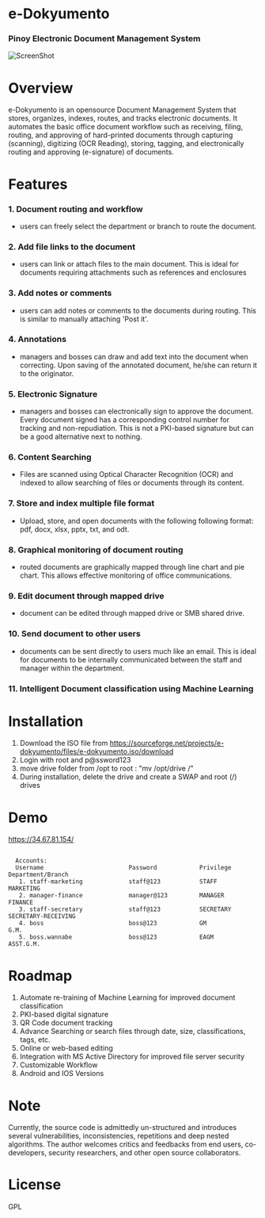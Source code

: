# e-Dokyumento 
### Pinoy Electronic Document Management System 
![ScreenShot](https://github.com/nelsonmaligro/e-Dokyumento/blob/master/public/images/edokyu.png)

# Overview
e-Dokyumento is an opensource Document Management System that stores, organizes, indexes, routes, and tracks
electronic documents. It automates the basic office document workflow such as receiving, filing, routing, and approving
of hard-printed documents through capturing (scanning), digitizing (OCR Reading), storing, tagging, and electronically routing 
and approving (e-signature) of documents. 

# Features
### 1. Document routing and workflow 
   - users can freely select the department or branch to route the document.
### 2. Add file links to the document 
   - users can link or attach files to the main document. This is ideal for documents requiring attachments such as references and enclosures
### 3. Add notes or comments 
   - users can add notes or comments to the documents during routing. This is similar to manually attaching 'Post it'.
### 4. Annotations 
   - managers and bosses can draw and add text into the document when correcting. Upon saving of the annotated document, 
   he/she can return it to the originator.
### 5. Electronic Signature 
   - managers and bosses can electronically sign to approve the document. Every document signed has a corresponding control number 
   for tracking and non-repudiation. This is not a PKI-based signature but can be a good alternative next to nothing.
### 6. Content Searching 
   - Files are scanned using Optical Character Recognition (OCR) and indexed to allow searching of files or documents through its content.
### 7. Store and index multiple file format 
   - Upload, store, and open documents with the following following format: pdf, docx, xlsx, pptx, txt, and odt.
### 8. Graphical monitoring of document routing 
   - routed documents are graphically mapped through line chart and pie chart. This allows effective monitoring of office communications.
### 9. Edit document through mapped drive 
   - document can be edited through mapped drive or SMB shared drive.
### 10. Send document to other users 
   - documents can be sent directly to users much like an email. This is ideal for documents to be internally communicated between the staff and manager within the department.
### 11. Intelligent Document classification using Machine Learning

# Installation
  1. Download the ISO file from https://sourceforge.net/projects/e-dokyumento/files/e-dokyumento.iso/download
  2. Login with root and p@ssword123
  3. move drive folder from /opt to root :  "mv /opt/drive /"
  4. During installation, delete the drive and create a SWAP and root (/) drives

# Demo
  https://34.67.81.154/
  <pre><code>
  Accounts:
  Username                        Password            Privilege           Department/Branch
   1. staff-marketing             staff@123           STAFF               MARKETING
   2. manager-finance             manager@123         MANAGER             FINANCE
   3. staff-secretary             staff@123           SECRETARY           SECRETARY-RECEIVING
   4. boss                        boss@123            GM                  G.M.
   5. boss.wannabe                boss@123            EAGM                ASST.G.M.
</code></pre>

# Roadmap

  1. Automate re-training of Machine Learning for improved document classification
  2. PKI-based digital signature
  3. QR Code document tracking
  4. Advance Searching or search files through date, size, classifications, tags, etc.
  5. Online or web-based editing
  6. Integration with MS Active Directory for improved file server security
  7. Customizable Workflow
  9. Android and IOS Versions

# Note
Currently, the source code is admittedly un-structured and introduces several vulnerabilities, inconsistencies, repetitions and 
deep nested algorithms. The author welcomes critics and feedbacks from end users, co-developers, security researchers, and 
other open source collaborators.

# License
GPL
